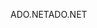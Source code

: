 <span data-ttu-id="793ed-101">ADO.NET</span><span class="sxs-lookup"><span data-stu-id="793ed-101">ADO.NET</span></span>